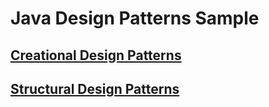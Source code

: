 # Java Design Patterns Sample

## [Creational Design Patterns](https://github.com/lsefiane/design-patterns-sample/tree/master/java-design-patterns-creational-sample)

## [Structural Design Patterns](https://github.com/lsefiane/design-patterns-sample/tree/master/java-design-patterns-structural-sample)